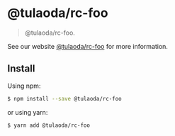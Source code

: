 # @tulaoda/rc-foo

> @tulaoda/rc-foo.

See our website [@tulaoda/rc-foo](https://umijs.org/plugins/foo) for more information.

## Install

Using npm:

```bash
$ npm install --save @tulaoda/rc-foo
```

or using yarn:

```bash
$ yarn add @tulaoda/rc-foo
```
